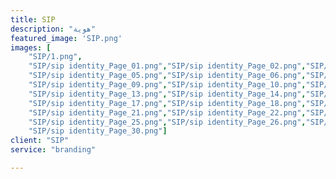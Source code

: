 ```yaml
---
title: SIP
description: "هوية"
featured_image: 'SIP.png'
images: [
    "SIP/1.png", 
    "SIP/sip identity_Page_01.png","SIP/sip identity_Page_02.png","SIP/sip identity_Page_03.png","SIP/sip identity_Page_04.png",
    "SIP/sip identity_Page_05.png","SIP/sip identity_Page_06.png","SIP/sip identity_Page_07.png","SIP/sip identity_Page_08.png",
    "SIP/sip identity_Page_09.png","SIP/sip identity_Page_10.png","SIP/sip identity_Page_11.png","SIP/sip identity_Page_12.png",
    "SIP/sip identity_Page_13.png","SIP/sip identity_Page_14.png","SIP/sip identity_Page_15.png", "SIP/sip identity_Page_16.png",
    "SIP/sip identity_Page_17.png","SIP/sip identity_Page_18.png","SIP/sip identity_Page_19.png","SIP/sip identity_Page_20.png",
    "SIP/sip identity_Page_21.png","SIP/sip identity_Page_22.png","SIP/sip identity_Page_23.png","SIP/sip identity_Page_24.png",
    "SIP/sip identity_Page_25.png","SIP/sip identity_Page_26.png","SIP/sip identity_Page_28.png","SIP/sip identity_Page_29.png",
    "SIP/sip identity_Page_30.png"]
client: "SIP"
service: "branding"

---
```

